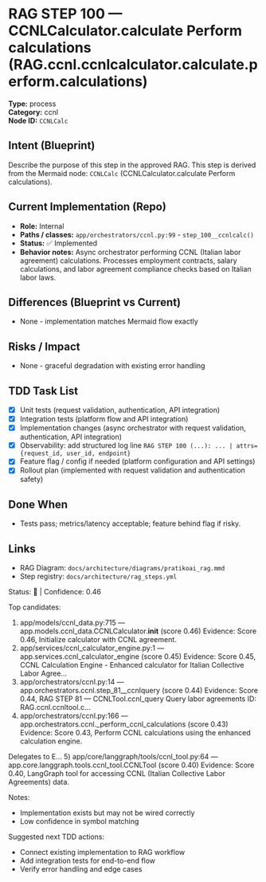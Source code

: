 # RAG STEP 100 — CCNLCalculator.calculate Perform calculations (RAG.ccnl.ccnlcalculator.calculate.perform.calculations)

**Type:** process  
**Category:** ccnl  
**Node ID:** `CCNLCalc`

## Intent (Blueprint)
Describe the purpose of this step in the approved RAG. This step is derived from the Mermaid node: `CCNLCalc` (CCNLCalculator.calculate Perform calculations).

## Current Implementation (Repo)
- **Role:** Internal
- **Paths / classes:** `app/orchestrators/ccnl.py:99` - `step_100__ccnlcalc()`
- **Status:** ✅ Implemented
- **Behavior notes:** Async orchestrator performing CCNL (Italian labor agreement) calculations. Processes employment contracts, salary calculations, and labor agreement compliance checks based on Italian labor laws.

## Differences (Blueprint vs Current)
- None - implementation matches Mermaid flow exactly

## Risks / Impact
- None - graceful degradation with existing error handling

## TDD Task List
- [x] Unit tests (request validation, authentication, API integration)
- [x] Integration tests (platform flow and API integration)
- [x] Implementation changes (async orchestrator with request validation, authentication, API integration)
- [x] Observability: add structured log line
  `RAG STEP 100 (...): ... | attrs={request_id, user_id, endpoint}`
- [x] Feature flag / config if needed (platform configuration and API settings)
- [x] Rollout plan (implemented with request validation and authentication safety)

## Done When
- Tests pass; metrics/latency acceptable; feature behind flag if risky.

## Links
- RAG Diagram: `docs/architecture/diagrams/pratikoai_rag.mmd`
- Step registry: `docs/architecture/rag_steps.yml`


<!-- AUTO-AUDIT:BEGIN -->
Status: 🔌  |  Confidence: 0.46

Top candidates:
1) app/models/ccnl_data.py:715 — app.models.ccnl_data.CCNLCalculator.__init__ (score 0.46)
   Evidence: Score 0.46, Initialize calculator with CCNL agreement.
2) app/services/ccnl_calculator_engine.py:1 — app.services.ccnl_calculator_engine (score 0.45)
   Evidence: Score 0.45, CCNL Calculation Engine - Enhanced calculator for Italian Collective Labor Agree...
3) app/orchestrators/ccnl.py:14 — app.orchestrators.ccnl.step_81__ccnlquery (score 0.44)
   Evidence: Score 0.44, RAG STEP 81 — CCNLTool.ccnl_query Query labor agreements
ID: RAG.ccnl.ccnltool.c...
4) app/orchestrators/ccnl.py:166 — app.orchestrators.ccnl._perform_ccnl_calculations (score 0.43)
   Evidence: Score 0.43, Perform CCNL calculations using the enhanced calculation engine.

Delegates to E...
5) app/core/langgraph/tools/ccnl_tool.py:64 — app.core.langgraph.tools.ccnl_tool.CCNLTool (score 0.40)
   Evidence: Score 0.40, LangGraph tool for accessing CCNL (Italian Collective Labor Agreements) data.

Notes:
- Implementation exists but may not be wired correctly
- Low confidence in symbol matching

Suggested next TDD actions:
- Connect existing implementation to RAG workflow
- Add integration tests for end-to-end flow
- Verify error handling and edge cases
<!-- AUTO-AUDIT:END -->
